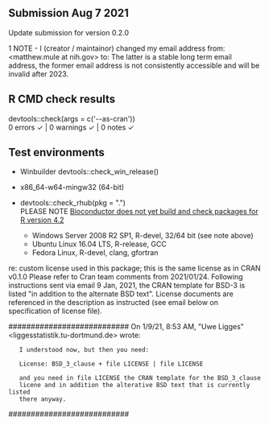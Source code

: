 ## Submission Aug 7 2021 

Update submission for version 0.2.0

1 NOTE - I (creator / maintainor) changed my email address from: <matthew.mule at nih.gov> to: <mattmule at gmail.com> The latter is a stable long term email address, the former email address is not consistently accessible and will be invalid after 2023. 

## R CMD check results
devtools::check(args = c('--as-cran'))  
0 errors ✓ | 0 warnings ✓ | 0 notes ✓

## Test environments
* Winbuilder
  devtools::check_win_release()
 * x86_64-w64-mingw32 (64-bit)

* devtools::check_rhub(pkg = ".")  
PLEASE NOTE [Bioconductor does not yet build and check packages for R version 4.2](https://github.com/r-hub/rhub/issues/471)
  * Windows Server 2008 R2 SP1, R-devel, 32/64 bit (see note above) 
  * Ubuntu Linux 16.04 LTS, R-release, GCC
  * Fedora Linux, R-devel, clang, gfortran

re: custom license used in this package; this is the same license as in CRAN v0.1.0 Please refer to Cran team comments from 2021/01/24. Following instructions sent via email 9 Jan, 2021, the CRAN template for BSD-3 is listed "in addition to the alternate BSD text". License documents are referenced in the description as instructed (see email below on specification of license file).

   ########################### 
   On 1/9/21, 8:53 AM, "Uwe Ligges" <ligges<AT>statistik.tu-dortmund.de> wrote:

       I understood now, but then you need:

       License: BSD_3_clause + file LICENSE | file LICENSE

       and you need in file LICENSE the CRAN template for the BSD_3_clause 
       licene and in addition the alterative BSD text that is currently listed 
       there anyway.
   ###########################


  
